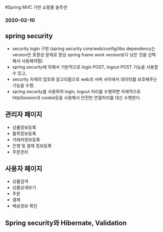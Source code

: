#Spring MVC 기반 쇼핑몰 솔루션
### 2020-02-10

## spring security
* security login 구현
(spring security core/web/config/libs dependency는 version은 호환성 문제로 항상 spring frame work version보다 낮은 것을 선택해서 사용해야함)
* spring security에 의해서 기본적으로 login POST, logout POST 기능을 사용할 수 있고,
* security 자체의 암호화 알고리즘으로 web과 서버 사이에서 데이터를 보호해주는 기능을 수행.
* spring security를 사용하여 login, logout 처리를 수행하면 자체적으로
httpSession과 cookie등을 사용해서 안전한 연결처리를 대신 수행한다.



## 관리자 페이지
* 상품정보등록
* 품목정보등록
* 거래처정보등록
* 은행 및 결제 정보등록
* 주문관리

## 사용자 페이지
* 상품검색
* 상품상세보기
* 주문
* 결제
* 배송정보 확인

## Spring security와 Hibernate, Validation